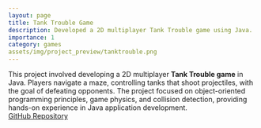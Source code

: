 ```yaml
---
layout: page
title: Tank Trouble Game
description: Developed a 2D multiplayer Tank Trouble game using Java.
importance: 1
category: games
assets/img/project_preview/tanktrouble.png
---
```


This project involved developing a 2D multiplayer **Tank Trouble game** in Java. Players navigate a maze, controlling tanks that shoot projectiles, with the goal of defeating opponents. The project focused on object-oriented programming principles, game physics, and collision detection, providing hands-on experience in Java application development.  
[GitHub Repository](https://github.com/bardia-ardakanian/CE104-AP-TankTrouble)
